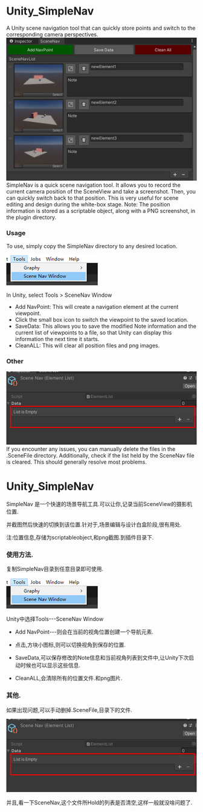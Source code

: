 # Unity_SimpleNav
A Unity scene navigation tool that can quickly store points and switch to the corresponding camera perspectives.
![SimpleNav Screenshot](https://github.com/OrganicNori/Unity_SimpleNav/blob/main/SimpleNav.PNG?raw=true)
SimpleNav is a quick scene navigation tool.
It allows you to record the current camera position of the SceneView and take a screenshot. 
Then, you can quickly switch back to that position. This is very useful for scene editing and design during the white-box stage.
Note: The position information is stored as a scriptable object, along with a PNG screenshot, in the plugin directory.
### Usage
To use, simply copy the SimpleNav directory to any desired location.

![SimpleNav Screenshot](https://github.com/OrganicNori/Unity_SimpleNav/blob/main/SimpleNavHowtoUse.png)

In Unity, select Tools > SceneNav Window
- Add NavPoint: This will create a navigation element at the current viewpoint.
- Click the small box icon to switch the viewpoint to the saved location.
- SaveData: This allows you to save the modified Note information and the current list of viewpoints to a file, so that Unity can display this information the next time it starts.
- CleanALL: This will clear all position files and png images.
### Other
![SimpleNav Screenshot](https://github.com/OrganicNori/Unity_SimpleNav/blob/main/SimpleNavOther.png)
If you encounter any issues, you can manually delete the files in the .SceneFile directory.
Additionally, check if the list held by the SceneNav file is cleared. This should generally resolve most problems.


# Unity_SimpleNav

SimpleNav 是一个快速的场景导航工具.可以让你,记录当前SceneView的摄影机位置.

并截图然后快速的切换到该位置.针对于,场景编辑与设计白盒阶段,很有用处.

注:位置信息,存储为scriptableobject,和png截图.到插件目录下.

### 使用方法.
复制SimpleNav目录到任意目录即可使用.

![SimpleNav Screenshot](https://github.com/OrganicNori/Unity_SimpleNav/blob/main/SimpleNavHowtoUse.png)

Unity中选择Tools---SceneNav Window

- Add NavPoint---则会在当前的视角位置创建一个导航元素.
  
- 点击,方块小图标,则可以切换视角到保存的位置.
  
- SaveData,可以保存修改的Note信息和当前视角列表到文件中,让Unity下次启动时候也可以显示这些信息.
  
- CleanALL,会清除所有的位置文件.和png图片. 

### 其他.

如果出现问题,可以手动删掉.SceneFile,目录下的文件.

![SimpleNav Screenshot](https://github.com/OrganicNori/Unity_SimpleNav/blob/main/SimpleNavOther.png)

并且,看一下SceneNav,这个文件所Hold的列表是否清空,这样一般就没啥问题了.

